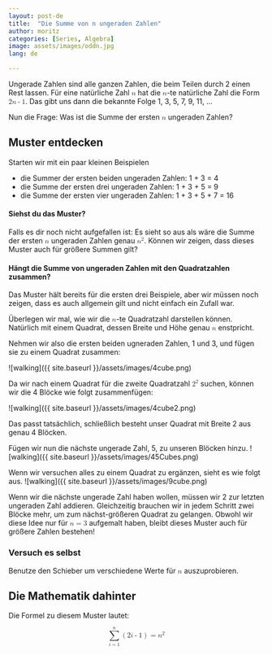 ```yaml
---
layout: post-de
title:  "Die Summe von n ungeraden Zahlen"
author: moritz
categories: [Series, Algebra]
image: assets/images/oddn.jpg
lang: de

---
```

Ungerade Zahlen sind alle ganzen Zahlen, die beim Teilen durch 2 einen Rest lassen.
Für eine natürliche Zahl <math display="inline"><mi>n</mi></math> hat die <math display="inline"><mi>n</mi></math>-te natürliche Zahl die Form <math display="inline"><mn>2</mn><mi>n</mi><mo>-</mo><mn>1</mn></math>. Das gibt uns dann die bekannte Folge 1, 3, 5, 7, 9, 11, ...

Nun die Frage: Was ist die Summe der ersten <math display="inline"><mi>n</mi></math> ungeraden Zahlen?

## Muster entdecken

Starten wir mit ein paar kleinen Beispielen
- die Summer der ersten beiden ungeraden Zahlen: 1 + 3 = 4   
- die Summe der ersten drei ungeraden Zahlen: 1 + 3 + 5 = 9 
- die Summe der ersten vier ungeraden Zahlen: 1 + 3 + 5 + 7 = 16

#### Siehst du das Muster? 
Falls es dir noch nicht aufgefallen ist: Es sieht so aus als wäre die Summe der ersten <math display="inline"><mi>n</mi></math> ungeraden Zahlen genau <math display="inline"> <msup> <mi>n</mi> <mn>2</mn> </msup> </math>. 
Können wir zeigen, dass dieses Muster auch für größere Summen gilt?

#### Hängt die Summe von ungeraden Zahlen mit den Quadratzahlen zusammen?
Das Muster hält bereits für die ersten drei Beispiele, aber wir müssen noch zeigen, dass es auch allgemein gilt und nicht einfach ein Zufall war.

Überlegen wir mal, wie wir die <math display="inline"><mi>n</mi></math>-te Quadratzahl darstellen können. Natürlich mit einem Quadrat, dessen Breite und Höhe genau <math display="inline"><mi>n</mi></math> enstpricht.

Nehmen wir also die ersten beiden ugneraden Zahlen, 1 und 3, und fügen sie zu einem Quadrat zusammen:

![walking]({{ site.baseurl }}/assets/images/4cube.png)

Da wir nach einem Quadrat für die zweite Quadratzahl <math display="inline"> <msup> <mi>2</mi> <mn>2</mn> </msup> </math> suchen, können wir die 4 Blöcke wie folgt zusammenfügen:

![walking]({{ site.baseurl }}/assets/images/4cube2.png)

Das passt tatsächlich, schließlich besteht unser Quadrat mit Breite 2 aus genau 4 Blöcken.

Fügen wir nun die nächste ungerade Zahl, 5, zu unseren Blöcken hinzu.
![walking]({{ site.baseurl }}/assets/images/45Cubes.png)

Wenn wir versuchen alles zu einem Quadrat zu ergänzen, sieht es wie folgt aus.
![walking]({{ site.baseurl }}/assets/images/9cube.png)

Wenn wir die nächste ungerade Zahl haben wollen, müssen wir 2 zur letzten ungeraden Zahl addieren. Gleichzeitig brauchen wir in jedem Schritt zwei Blöcke mehr, um zum nächst-größeren Quadrat zu gelangen. Obwohl wir diese Idee nur für <math display="inline"><mi>n</mi><mo>=</mo><mn>3</mn></math> aufgemalt haben, bleibt dieses Muster auch für größere Zahlen bestehen!

### Versuch es selbst

Benutze den Schieber um verschiedene Werte für <math display="inline"><mi>n</mi></math> auszuprobieren.
<div id="observablehq-98f591e4">
  <div class="observablehq-viewof-n"></div>
  <div class="observablehq-aba"></div>
  <div class="observablehq-sumOfOdd"></div>
</div>
<script type="module">
  import {Runtime, Inspector} from "https://cdn.jsdelivr.net/npm/@observablehq/runtime@4/dist/runtime.js";
  import define from "https://api.observablehq.com/@864af2bf64442aa6/geometric-intuition-for-sum-of-first-n-odd-numbers.js?v=3";
  (new Runtime).module(define, name => {
    if (name === "viewof n") return Inspector.into("#observablehq-98f591e4 .observablehq-viewof-n")();
    if (name === "aba") return Inspector.into("#observablehq-98f591e4 .observablehq-aba")();
    if (name === "sumOfOdd") return Inspector.into("#observablehq-98f591e4 .observablehq-sumOfOdd")();
  });
</script>

## Die Mathematik dahinter

Die Formel zu diesem Muster lautet:

<math display="block" xmlns="http://www.w3.org/1998/Math/MathML">
  <mrow>
    <munderover>
      <mo>∑</mo>
      <mrow>
        <mi>i</mi>
        <mo>=</mo>
        <mn>1</mn>
      </mrow>
      <mi>n</mi>
    </munderover>
    <mrow>
      <mo stretchy="true" form="prefix">(</mo>
      <mn>2</mn>
      <mi>i</mi>
      <mo>-</mo>
      <mn>1</mn>
      <mo stretchy="true" form="postfix">)</mo>
    </mrow>
    <mo>=</mo>
    <msup>
      <mi>n</mi>
      <mn>2</mn>
    </msup>
  </mrow>
</math>

